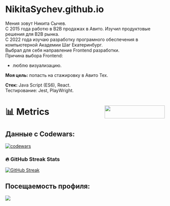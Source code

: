 # NikitaSychev.github.io

Мения зовут Никита Сычев.<br>
С 2015 года работю в B2B продажах в Авито. Изучил продуктовые решения для B2B рынка.<br>
C 2022 года изучаю разработку програмного обеспечения в компьютерной Академии Шаг Екатеринбург.<br>
Выбрал для себя направление Frontend разработки.<br>
Причина выбора Frontend:<br>
- люблю визуализацию.<br>


<b>Моя цель:</b> попасть на стажировку в Авито Тех.

<b>Стек:</b> Java Script (ES6), React.<br>
Тестирование: Jest, PlayWright.<br>

# 📊 Metrics [<img src="https://api.producthunt.com/widgets/embed-image/v1/featured.svg?post_id=280144&theme=dark" alt="" align="right" width="190" height="41">](https://www.producthunt.com/posts/github-metrics?utm_source=badge-featured&utm_medium=badge&utm_source=badge-github-metrics)


## Данные с Codewars:
[![codewars](https://www.codewars.com/users/NikitaSyhev/badges/large)](https://www.codewars.com/users/NikitaSyhev)   

### 🔥 GitHub Streak Stats
[![GitHub Streak](https://github-readme-streak-stats.herokuapp.com/?user=NikitaSyhev&theme=dark)](https://git.io/streak-stats)
## Посещаемость профиля:
![](https://komarev.com/ghpvc/?username=your-github-NikitaSyhev&color=green)

